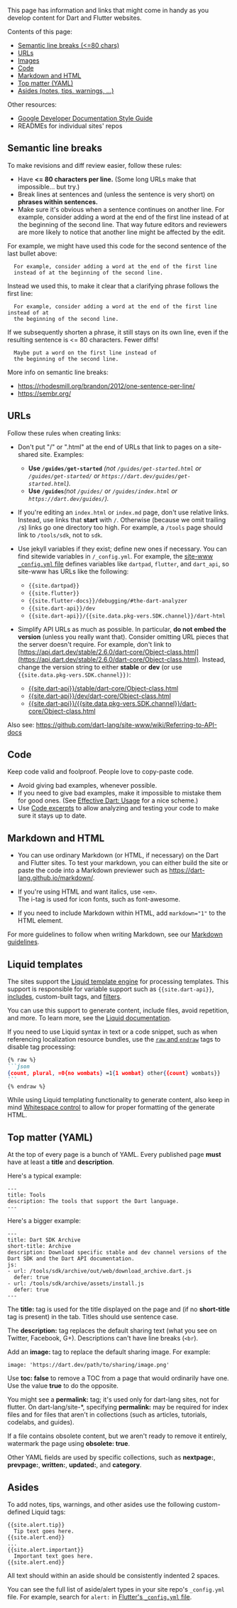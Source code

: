 This page has information and links that might come in handy
as you develop content for Dart and Flutter websites.

Contents of this page:
* [Semantic line breaks (<=80 chars)](#semantic-line-breaks)
* [URLs](#urls)
* [Images](#images)
* [Code](#code)
* [Markdown and HTML](#markdown-and-html)
* [Top matter (YAML)](#top-matter-yaml)
* [Asides (notes, tips, warnings, ...)](#asides)

Other resources:

* [Google Developer Documentation Style Guide](https://developers.google.com/style/)
* READMEs for individual sites' repos


## Semantic line breaks

To make revisions and diff review easier, follow these rules:

* Have **<= 80 characters per line.**
  (Some long URLs make that impossible... but try.)
* Break lines at sentences and (unless the sentence is very short)
  on **phrases within sentences.**
* Make sure it's obvious when
  a sentence continues on another line.
  For example, consider adding a word at the end of the first line instead of at
  the beginning of the second line.
  That way future editors and reviewers are
  more likely to notice that
  another line might be affected by the edit.

For example, we might have used this code for the
second sentence of the last bullet above:

```
  For example, consider adding a word at the end of the first line
  instead of at the beginning of the second line.
```

Instead we used this, to make it clear that
a clarifying phrase follows the first line:

```
  For example, consider adding a word at the end of the first line instead of at
  the beginning of the second line.
```

If we subsequently shorten a phrase, it still stays on its own line, even
if the resulting sentence is <= 80 characters.
Fewer diffs!

```
  Maybe put a word on the first line instead of
  the beginning of the second line.
```

More info on semantic line breaks:
* https://rhodesmill.org/brandon/2012/one-sentence-per-line/
* https://sembr.org/


## URLs

Follow these rules when creating links:

* Don't put "/" or ".html" at the end of URLs that link to pages on a
  site-shared site. Examples:
  * **Use `/guides/get-started`**
    _(not `/guides/get-started.html` or `/guides/get-started/` or
    `https://dart.dev/guides/get-started.html`)._
  * **Use `/guides`**_(not `/guides/` or `/guides/index.html` or
    `https://dart.dev/guides/`)._

* If you're editing an `index.html` or `index.md` page,
  don't use relative links. Instead, use links that **start** with `/`.
  Otherwise (because we omit trailing `/`s) links go one directory too high.
  For example, a `/tools` page should link to `/tools/sdk`, not to `sdk`.

* Use jekyll variables if they exist; define new ones if necessary.
  You can find sitewide variables in `/_config.yml`.
  For example, the [site-www `_config.yml` file][] defines variables like
  `dartpad`, `flutter`, and `dart_api`, so site-www has URLs like
  the following:
  * `{{site.dartpad}}`
  * `{{site.flutter}}`
  * `{{site.flutter-docs}}/debugging/#the-dart-analyzer`
  * `{{site.dart-api}}/dev`
  * `{{site.dart-api}}/{{site.data.pkg-vers.SDK.channel}}/dart-html`

  [site-www `_config.yml` file]: https://github.com/dart-lang/site-www/blob/main/_config.yml

* Simplify API URLs as much as possible. In particular,
  **do not embed the version** (unless you really want that).
  Consider omitting URL pieces that the server doesn't require.
  For example, don't link to
  [https://api.dart.dev/stable/2.6.0/dart-core/Object-class.html](https://api.dart.dev/stable/2.6.0/dart-core/Object-class.html).
  Instead, change the version string to either **stable** or **dev**
  (or use `{{site.data.pkg-vers.SDK.channel}})`:
  * [{{site.dart-api}}/stable/dart-core/Object-class.html](https://api.dart.dev/stable/dart-core/Object-class.html)
  * [{{site.dart-api}}/dev/dart-core/Object-class.html](https://api.dart.dev/dev/dart-core/Object-class.html)
  * [{{site.dart-api}}/{{site.data.pkg-vers.SDK.channel}}/dart-core/Object-class.html](https://api.dart.dev/stable/dart-core/Object-class.html)

Also see: https://github.com/dart-lang/site-www/wiki/Referring-to-API-docs

## Code

Keep code valid and foolproof. People love to copy-paste code.

* Avoid giving bad examples, whenever possible.
* If you need to give bad examples,
  make it impossible to mistake them for good ones.
  (See [Effective Dart: Usage](https://dart.dev/guides/language/effective-dart/usage) for a nice scheme.)
* Use [Code excerpts](https://github.com/dart-lang/site-shared/blob/main/doc/code-excerpts.md)
  to allow analyzing and testing your code
  to make sure it stays up to date.


## Markdown and HTML

* You can use ordinary Markdown (or HTML, if necessary) 
  on the Dart and Flutter sites. 
  To test your markdown, 
  you can either build the site or paste the code into a Markdown previewer
  such as https://dart-lang.github.io/markdown/.

* If you're using HTML and want italics, use `<em>`. <br>
  The i-tag is used for icon fonts, such as font-awesome.

* If you need to include Markdown within HTML,
  add `markdown="1"` to the HTML element.

For more guidelines to follow when writing Markdown,
see our [Markdown guidelines][].

[Markdown guidelines]: https://github.com/dart-lang/site-shared/blob/main/doc/markdown.md

## Liquid templates

The sites support the 
[Liquid template engine][liquid]
for processing templates.
This support is responsible for variable support such as ``{{site.dart-api}}``,
[includes][], custom-built tags, and [filters][].

You can use this support to generate content, include files,
avoid repetition, and more.
To learn more, see the [Liquid documentation][liquid].

If you need to use Liquid syntax in text or a code snippet,
such as when referencing localization resource bundles,
use the [`raw` and `endraw`][raw] tags
to disable tag processing:

````markdown
{% raw %}
```json
{count, plural, =0{no wombats} =1{1 wombat} other{{count} wombats}}
```
{% endraw %}
````

While using Liquid templating functionality to generate content,
also keep in mind [Whitespace control][]
to allow for proper formatting of the generate HTML.

[liquid]: https://shopify.github.io/liquid/
[includes]: https://jekyllrb.com/docs/liquid/tags/#includes
[filters]: https://jekyllrb.com/docs/liquid/filters
[raw]: https://shopify.github.io/liquid/tags/template/#raw
[Whitespace control]: https://shopify.github.io/liquid/basics/whitespace/

## Top matter (YAML)

At the top of every page is a bunch of YAML.
Every published page **must**
have at least a **title** and **description**.

Here's a typical example:

```
---
title: Tools
description: The tools that support the Dart language.
---
```

Here's a bigger example:

```
---
title: Dart SDK Archive
short-title: Archive
description: Download specific stable and dev channel versions of the Dart SDK and the Dart API documentation.
js:
- url: /tools/sdk/archive/out/web/download_archive.dart.js
  defer: true
- url: /tools/sdk/archive/assets/install.js
  defer: true
---
```

The **title:** tag is used for the title displayed on the page 
and (if no **short-title** tag is present) in the tab.
Titles should use sentence case.

The **description:** tag replaces the default sharing text
(what you see on Twitter, Facebook, G+).
Descriptions can't have line breaks (`<br`).

Add an **image:** tag to replace the default sharing image. For example:

```
image: 'https://dart.dev/path/to/sharing/image.png'
```


Use **toc: false** to remove a TOC from a page that would ordinarily have one.
Use the value **true** to do the opposite.

You might see a **permalink:** tag; it's used only for dart-lang sites, not for flutter.
On dart-lang/site-*, specifying **permalink:** may be required for index files and
for files that aren't in collections (such as articles, tutorials, codelabs, and guides).

If a file contains obsolete content, but we aren't ready to remove
it entirely, watermark the page using **obsolete: true**.

Other YAML fields are used by specific collections, such
as **nextpage:**, **prevpage:**, **written:**, **updated:**,
and **category**.

## Asides

To add notes, tips, warnings, and other asides
use the following custom-defined Liquid tags:

```
{{site.alert.tip}}
  Tip text goes here.
{{site.alert.end}}
...
{{site.alert.important}}
  Important text goes here.
{{site.alert.end}}
```

All text should within an aside should be consistently indented 2 spaces.

You can see the full list of aside/alert types
in your site repo's `_config.yml` file.
For example, search for `alert:` in
[Flutter's `_config.yml` file](https://github.com/flutter/website/blob/main/_config.yml).
